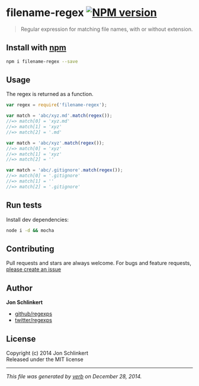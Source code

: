 # filename-regex [![NPM version](https://badge.fury.io/js/filename-regex.svg)](http://badge.fury.io/js/filename-regex)

> Regular expression for matching file names, with or without extension.

## Install with [npm](npmjs.org)

```bash
npm i filename-regex --save
```

## Usage

The regex is returned as a function. 

```js
var regex = require('filename-regex');

var match = 'abc/xyz.md'.match(regex());
//=> match[0] = 'xyz.md'
//=> match[1] = 'xyz'
//=> match[2] = '.md'

var match = 'abc/xyz'.match(regex());
//=> match[0] = 'xyz'
//=> match[1] = 'xyz'
//=> match[2] = ''

var match = 'abc/.gitignore'.match(regex());
//=> match[0] = '.gitignore'
//=> match[1] = ''
//=> match[2] = '.gitignore'
```

## Run tests

Install dev dependencies:

```bash
node i -d && mocha
```

## Contributing
Pull requests and stars are always welcome. For bugs and feature requests, [please create an issue](https://github.com/regexps/filename-regex/issues)

## Author

**Jon Schlinkert**
 
+ [github/regexps](https://github.com/regexps)
+ [twitter/regexps](http://twitter.com/regexps) 

## License
Copyright (c) 2014 Jon Schlinkert  
Released under the MIT license

***

_This file was generated by [verb](https://github.com/assemble/verb) on December 28, 2014._
